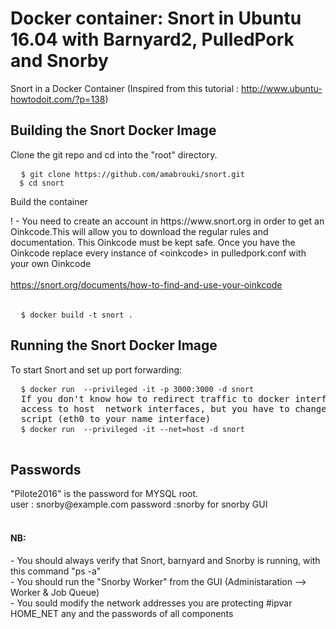 # Docker container: Snort in Ubuntu 16.04 with Barnyard2, PulledPork and Snorby
Snort in a Docker Container
(Inspired from this tutorial :
http://www.ubuntu-howtodoit.com/?p=138)

<h2>Building the Snort Docker Image</h2>

Clone the git repo and cd into the "root" directory.

<pre>
  <code>$ git clone https://github.com/amabrouki/snort.git
  $ cd snort</code>
</pre>

Build the container

 <div> ! - You need to create an account in https://www.snort.org in order to get an Oinkcode.This will allow you to download the regular rules and documentation. This Oinkcode must be kept safe. Once you have the Oinkcode replace every instance of &lt;oinkcode&gt; in pulledpork.conf with your own Oinkcode 
<br>
<br>
<a href="url">https://snort.org/documents/how-to-find-and-use-your-oinkcode</a>
<br>
<br>
 </div>


<pre>
  <code>$ docker build -t snort .</code>
</pre>

<h2>Running the Snort Docker Image</h2>
 To start Snort and set up port forwarding:
<pre>
  <code>$ docker run  --privileged -it -p 3000:3000 -d snort</code>  
  If you don't know how to redirect traffic to docker interface, this command allow the container a full 
  access to host  network interfaces, but you have to change the name of network interface from run.sh   
  script (eth0 to your name interface)
  <code>$ docker run  --privileged -it --net=host -d snort</code>
  
</pre>

<h2>Passwords</h2>
<div>"Pilote2016" is the password for MYSQL root. </div>
<div>  user : snorby@example.com  password :snorby    for snorby GUI </div>

<br>

<h4>NB:</h4>
 <div> - You should always verify that Snort, barnyard and Snorby is running, with this command "ps -a" </div>
 <div> - You should run the "Snorby Worker" from the GUI (Administaration --> Worker & Job Queue) </div>
 <div> - You sould modify the network addresses you are protecting #ipvar HOME_NET any and the passwords of all components</div>

